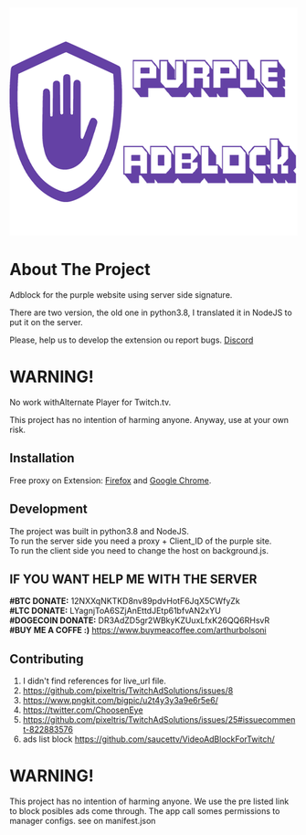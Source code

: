 
<p align="center">
    <img src="images/banner.png" alt="Logo" height="400">
</p>

# About The Project
Adblock for the purple website using server side signature.

There are two version, the old one in python3.8, I translated it in NodeJS to put it on the server.

Please, help us to develop the extension ou report bugs. [Discord](https://discord.gg/7MpUUDNxHx)

# WARNING!

No work withAlternate Player for Twitch.tv.

This project has no intention of harming anyone.
Anyway, use at your own risk.

## Installation

Free proxy on Extension: [Firefox](https://addons.mozilla.org/pt-BR/firefox/addon/purpleadblock/) and [Google Chrome](https://chrome.google.com/webstore/detail/purple-adblock/lkgcfobnmghhbhgekffaadadhmeoindg).

## Development
The project was built in python3.8 and NodeJS. <br>
To run the server side you need a proxy + Client_ID of the purple site. <br>
To run the client side you need to change the host on background.js.

## IF YOU WANT HELP ME WITH THE SERVER

**#BTC DONATE:** 12NXXqNKTKD8nv89pdvHotF6JqX5CWfyZk <br>
**#LTC DONATE:** LYagnjToA6SZjAnEttdJEtp61bfvAN2xYU <br>
**#DOGECOIN DONATE:** DR3AdZD5gr2WBkyKZUuxLfxK26QQ6RHsvR <br>
**#BUY ME A COFFE :)** https://www.buymeacoffee.com/arthurbolsoni

## Contributing

1. I didn't find references for live_url file.
2. https://github.com/pixeltris/TwitchAdSolutions/issues/8
3. https://www.pngkit.com/bigpic/u2t4y3y3a9e6r5e6/
4. https://twitter.com/ChoosenEye
5. https://github.com/pixeltris/TwitchAdSolutions/issues/25#issuecomment-822883576
6. ads list block https://github.com/saucettv/VideoAdBlockForTwitch/

# WARNING!
This project has no intention of harming anyone.
We use the pre listed link to block posibles ads come through.
The app call somes permissions to manager configs. see on manifest.json
